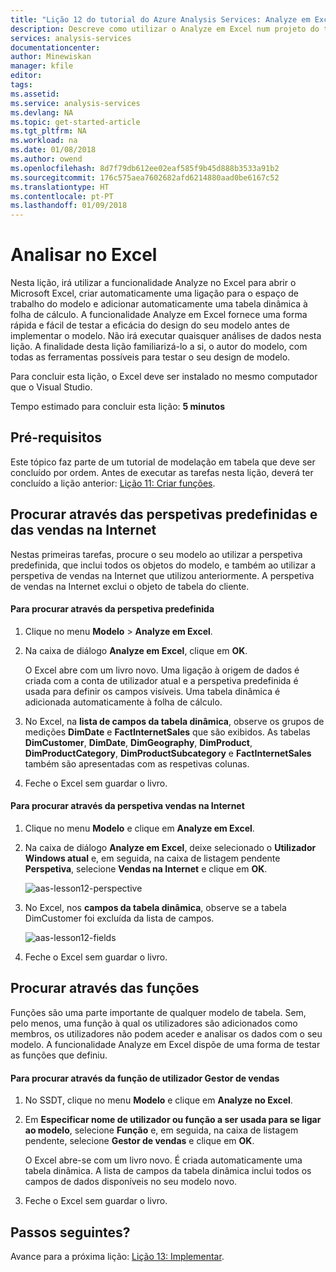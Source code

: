 ```yaml
---
title: "Lição 12 do tutorial do Azure Analysis Services: Analyze em Excel | Microsoft Docs"
description: Descreve como utilizar o Analyze em Excel num projeto do tutorial do Azure Analysis Services.
services: analysis-services
documentationcenter: 
author: Minewiskan
manager: kfile
editor: 
tags: 
ms.assetid: 
ms.service: analysis-services
ms.devlang: NA
ms.topic: get-started-article
ms.tgt_pltfrm: NA
ms.workload: na
ms.date: 01/08/2018
ms.author: owend
ms.openlocfilehash: 8d7f79db612ee02eaf585f9b45d888b3533a91b2
ms.sourcegitcommit: 176c575aea7602682afd6214880aad0be6167c52
ms.translationtype: HT
ms.contentlocale: pt-PT
ms.lasthandoff: 01/09/2018
---
```

# <a name="analyze-in-excel"></a>Analisar no Excel

Nesta lição, irá utilizar a funcionalidade Analyze no Excel para abrir o Microsoft Excel, criar automaticamente uma ligação para o espaço de trabalho do modelo e adicionar automaticamente uma tabela dinâmica à folha de cálculo. A funcionalidade Analyze em Excel fornece uma forma rápida e fácil de testar a eficácia do design do seu modelo antes de implementar o modelo. Não irá executar quaisquer análises de dados nesta lição. A finalidade desta lição familiarizá-lo a si, o autor do modelo, com todas as ferramentas possíveis para testar o seu design de modelo.   
  
Para concluir esta lição, o Excel deve ser instalado no mesmo computador que o Visual Studio.
  
Tempo estimado para concluir esta lição: **5 minutos**  
  
## <a name="prerequisites"></a>Pré-requisitos  
Este tópico faz parte de um tutorial de modelação em tabela que deve ser concluído por ordem. Antes de executar as tarefas nesta lição, deverá ter concluído a lição anterior: [Lição 11: Criar funções](../tutorials/aas-lesson-11-create-roles.md).  
  
## <a name="browse-using-the-default-and-internet-sales-perspectives"></a>Procurar através das perspetivas predefinidas e das vendas na Internet  
Nestas primeiras tarefas, procure o seu modelo ao utilizar a perspetiva predefinida, que inclui todos os objetos do modelo, e também ao utilizar a perspetiva de vendas na Internet que utilizou anteriormente. A perspetiva de vendas na Internet exclui o objeto de tabela do cliente.  
  
#### <a name="to-browse-by-using-the-default-perspective"></a>Para procurar através da perspetiva predefinida  
  
1.  Clique no menu **Modelo** > **Analyze em Excel**.  
  
2.  Na caixa de diálogo **Analyze em Excel**, clique em **OK**.  
  
    O Excel abre com um livro novo. Uma ligação à origem de dados é criada com a conta de utilizador atual e a perspetiva predefinida é usada para definir os campos visíveis. Uma tabela dinâmica é adicionada automaticamente à folha de cálculo.  
  
3.  No Excel, na **lista de campos da tabela dinâmica**, observe os grupos de medições **DimDate** e **FactInternetSales** que são exibidos. As tabelas **DimCustomer**, **DimDate**, **DimGeography**, **DimProduct**, **DimProductCategory**, **DimProductSubcategory** e **FactInternetSales** também são apresentadas com as respetivas colunas.  
  
4.  Feche o Excel sem guardar o livro.  
  
#### <a name="to-browse-by-using-the-internet-sales-perspective"></a>Para procurar através da perspetiva vendas na Internet  
  
1.  Clique no menu **Modelo** e clique em **Analyze em Excel**.  
  
2.  Na caixa de diálogo **Analyze em Excel**, deixe selecionado o **Utilizador Windows atual** e, em seguida, na caixa de listagem pendente **Perspetiva**, selecione **Vendas na Internet** e clique em **OK**. 
    
    ![aas-lesson12-perspective](../tutorials/media/aas-lesson12-perspective.png)
    
3.  No Excel, nos **campos da tabela dinâmica**, observe se a tabela DimCustomer foi excluída da lista de campos.  
    
    ![aas-lesson12-fields](../tutorials/media/aas-lesson12-fields.png)
    
4.  Feche o Excel sem guardar o livro.  
  
## <a name="browse-by-using-roles"></a>Procurar através das funções  
Funções são uma parte importante de qualquer modelo de tabela. Sem, pelo menos, uma função à qual os utilizadores são adicionados como membros, os utilizadores não podem aceder e analisar os dados com o seu modelo. A funcionalidade Analyze em Excel dispõe de uma forma de testar as funções que definiu.  
  
#### <a name="to-browse-by-using-the-sales-manager-user-role"></a>Para procurar através da função de utilizador Gestor de vendas  
  
1.  No SSDT, clique no menu **Modelo** e clique em **Analyze no Excel**.  
  
2.  Em **Especificar nome de utilizador ou função a ser usada para se ligar ao modelo**, selecione **Função** e, em seguida, na caixa de listagem pendente, selecione **Gestor de vendas** e clique em **OK**.  
  
    O Excel abre-se com um livro novo. É criada automaticamente uma tabela dinâmica. A lista de campos da tabela dinâmica inclui todos os campos de dados disponíveis no seu modelo novo.  
      
3.  Feche o Excel sem guardar o livro.  
  
## <a name="whats-next"></a>Passos seguintes?
Avance para a próxima lição: [Lição 13: Implementar](../tutorials/aas-lesson-13-deploy.md).

  
  
  
